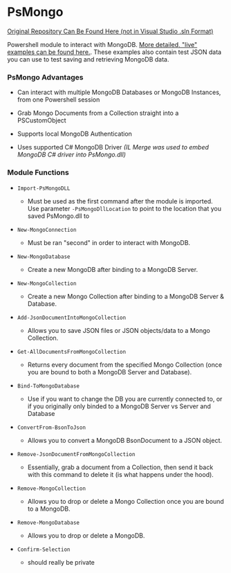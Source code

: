 # PsMongo

[Original Repository Can Be Found Here (not in Visual Studio .sln Format)](https://github.com/oze4/PsMongo_Original)

Powershell module to interact with MongoDB. [More detailed, "live" examples can be found here.](https://github.com/oze4/PsMongo/blob/master/How-To/psMongo_ReadMe.ps1). These examples also contain test JSON data you can use to test saving and retrieving MongoDB data.

<h3>PsMongo Advantages</h3>

* Can interact with multiple MongoDB Databases or MongoDB Instances, from one Powershell session

* Grab Mongo Documents from a Collection straight into a PSCustomObject

* Supports local MongoDB Authentication

* Uses supported C# MongoDB Driver *(IL Merge was used to embed MongoDB C# driver into PsMongo.dll)*


<h3>Module Functions</h3>

* ```Import-PsMongoDLL```
    * Must be used as the first command after the module is imported. Use parameter ```-PsMongoDllLocation``` to point to the location that you saved PsMongo.dll to

* ```New-MongoConnection```
    * Must be ran "second" in order to interact with MongoDB.

* ```New-MongoDatabase```
    * Create a new MongoDB after binding to a MongoDB Server.

* ```New-MongoCollection```
    * Create a new Mongo Collection after binding to a MongoDB Server & Database.

* ```Add-JsonDocumentIntoMongoCollection```
    * Allows you to save JSON files or JSON objects/data to a Mongo Collection.

* ```Get-AllDocumentsFromMongoCollection```
    * Returns every document from the specified Mongo Collection (once you are bound to both a MongoDB Server and Database).

* ```Bind-ToMongoDatabase```
    * Use if you want to change the DB you are currently connected to, or if you originally only binded to a MongoDB Server vs Server and Database

* ```ConvertFrom-BsonToJson```
  * Allows you to convert a MongoDB BsonDocument to a JSON object.

* ```Remove-JsonDocumentFromMongoCollection```
    * Essentially, grab a document from a Collection, then send it back with this command to delete it (is what happens under the hood).

* ```Remove-MongoCollection```
    * Allows you to drop or delete a Mongo Collection once you are bound to a MongoDB.

* ```Remove-MongoDatabase```
    * Allows you to drop or delete a MongoDB.

* ```Confirm-Selection```
    * should really be private

